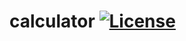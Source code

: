 # calculator   [![License](https://github.com/super-system-studio/currency-Image-storage/blob/master/MIT%20LICENSE.svg)](https://github.com/super-system-studio/calculator/blob/master/LICENSE)
